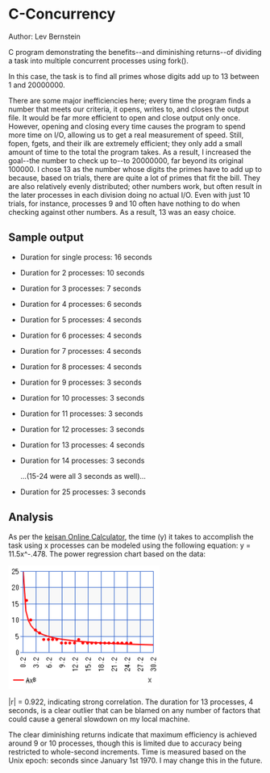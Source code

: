 # C-Concurrency

Author: Lev Bernstein

C program demonstrating the benefits--and diminishing returns--of dividing a task into multiple concurrent processes using fork().

In this case, the task is to find all primes whose digits add up to 13 between 1 and 20000000.

There are some major inefficiencies here; every time the program finds a number that meets our criteria, it opens, writes to, and closes the output file.
It would be far more efficient to open and close output only once. However, opening and closing every time causes the program to spend more time on I/O, allowing us to
get a real measurement of speed. Still, fopen, fgets, and their ilk are extremely efficient; they only add a small amount of time to the total the program takes.
As a result, I increased the goal--the number to check up to--to 20000000, far beyond its original 100000. I chose 13 as the number whose digits the primes have to add up to
because, based on trials, there are quite a lot of primes that fit the bill. They are also relatively evenly distributed; other numbers work, but often result in the later
processes in each division doing no actual I/O. Even with just 10 trials, for instance, processes 9 and 10 often have nothing to do when checking against other numbers.
As a result, 13 was an easy choice.

## Sample output

* Duration for single process: 16 seconds
* Duration for 2 processes: 10 seconds
* Duration for 3 processes: 7 seconds 
* Duration for 4 processes: 6 seconds 
* Duration for 5 processes: 4 seconds 
* Duration for 6 processes: 4 seconds 
* Duration for 7 processes: 4 seconds 
* Duration for 8 processes: 4 seconds 
* Duration for 9 processes: 3 seconds 
* Duration for 10 processes: 3 seconds 
* Duration for 11 processes: 3 seconds 
* Duration for 12 processes: 3 seconds 
* Duration for 13 processes: 4 seconds 
* Duration for 14 processes: 3 seconds 

  ...(15-24 were all 3 seconds as well)...
* Duration for 25 processes: 3 seconds

## Analysis

As per the [keisan Online Calculator](https://keisan.casio.com/exec/system/14059931777261), the time (y) it takes to accomplish the task using x processes can be modeled using the following equation: y = 11.5x^-.478. The power regression chart based on the data:

![Power Regression Chart](https://github.com/LevBernstein/C-Concurrency/blob/main/chart.png)

|r| = 0.922, indicating strong correlation. The duration for 13 processes, 4 seconds, is a clear outlier that can be blamed on any number of factors that could cause a general slowdown on my local machine.

The clear diminishing returns indicate that maximum efficiency is achieved around 9 or 10 processes, though this is limited due to accuracy being restricted to whole-second increments. Time is measured based on the Unix epoch: seconds since January 1st 1970. I may change this in the future.